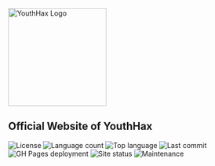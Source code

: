 <img src="https://youthhax.com/images/yh_transp.png" alt="YouthHax Logo" width="200"/>

## Official Website of YouthHax
![License](https://img.shields.io/github/license/Raymo111/youthhax.github.io)
![Language count](https://img.shields.io/github/languages/count/Raymo111/youthhax.github.io)
![Top language](https://img.shields.io/github/languages/top/Raymo111/youthhax.github.io)
![Last commit](https://img.shields.io/github/last-commit/Raymo111/youthhax.github.io)
![GH Pages deployment](https://img.shields.io/github/deployments/Raymo111/youthhax.github.io/github-pages?label=gh-pages%20deployment&logo=github)
![Site status](https://img.shields.io/website?down_message=offline&label=site%20status&logo=data%3Aimage%2Fpng%3Bbase64%2CiVBORw0KGgoAAAANSUhEUgAAABgAAAAYCAYAAADgdz34AAAABGdBTUEAALGPC%2FxhBQAAACBjSFJNAAB6JgAAgIQAAPoAAACA6AAAdTAAAOpgAAA6mAAAF3CculE8AAAABmJLR0QA%2FwD%2FAP%2BgvaeTAAAAB3RJTUUH5AIQDycUoJvW7gAABKZJREFUSMeNlktsVGUUx3%2Fnu7czd5hOh4GktBS0z8ijjSnIwk03akIwrijBxEeIiYEYd8aEGHdu0IXuBDRRohDdFHcG1iBKgqK0AbQPoC3hUSDzup3Xvd9xMbftdFKJJ7nJl%2Fud8z%2Bv%2Fzn3Cs1yFYB%2BYAx4G%2FhLkA8V3Qfsi7R%2BFuS8oseA54HvDGZU0Ukd1lVwZunQd72P9ol2OZA%2BsK7VtHYBHtCL0K%2FoJiAJbIueJNCO0A%2F0Al7KSW0d9AbXt11rk80Tm5cdCMD2G9tJmIT3oPZgf1Wro7kwt6uq1S1AAQiAdUALkI%2Fs2oAasAi4QCrtpP%2BJS3wGOJt20j%2FUtLZ4e%2BdtZMv4Fp6YJ2zUjW9kw%2BxnJS0ZQWYccapRAAJo9EjkQJvvrFo31LDHM56bcTIfzfXNfdMz3YM7EB%2FAM17rldKV0ZKWjMEc6o33Xsy4GQxGldU1bRZBsFjJBlmmK9O7y1o%2BXdLSwZH5kbGOWEdOuEpf0iS3VrX6PXCnO9a9NyAoPqo9MnETT6WcVIsga3pRVAphoVYJKwUVtYrGFu3iT444wzGJvbloF%2B%2B4wJhv%2FQSwxTPeZEe8w164eQHTZQ75gX8kG2bjT8vAqq0AJ%2FYk93x7uXjZApVAg85Ag%2BNAyQXeimh5ChCDof2Z9vWPw8eHQ8I91to61xo7YBvOgCOOzlZmz2IpYJCIDEeBKQOMA39HrBBFNe2kXYNJUAHOAD9GoPeBL4DfVjswmETGybRglxsWRJjjroPzgaKdFpuM4lwpsQdsikATwJ%2FAJDAKhA08WrFYknUG844g99yQ8FWgFYit0UV4GbgFfA6kgE%2BAJ8AJ4DDwbAOwLFvFLXYEKBpgb6SabYpnKX%2FYD2SAF4EXgHvAhajSjZOx4iYbYe51%2BT%2FiRSX6HfgYmGsqJiAirDUyLnCe%2Bm5ZD%2F8xVUtvU8BW6gtisgEckYbcNcI6CfgGOAf8AlSfmoUFhoH3gVfWLGZjiaoR5jkX%2BBTYQX0epEmxHk8L8BLQE5l2Aa9FfYmyE5VGWx%2F4GrjuAkPUB60FUEEkZ3OBxZaW1ePAu9E5jMLZsZJZKGEpG2ZrOMsBusBzgOMCp6M2tgFqsTxcfJh1Ys5XrriOwSRono8GCQkrKCf7Y%2F3Z%2Bdq8E923AceAsvAHfSkn1SPI8bKW73XHu%2FdZtcWF2oJJu%2Bn0BmdDbAVZNSBodCC5MFfzAz%2BnojbQIOZbfyzlpLahHMmH%2BdtuV6xr2jNeNh%2Fmp%2FzAH7pVuTWcdJK%2F5mxOc%2BVcfjaYXc2s5uY6CAbJOBm3opVdRsyQJ950m9s2nnbTD92iLTK%2Fc%2F5xx0THWMIkdpW0dCYX5K4BVQzSMN9rfXCW77JhtsWIGYpLPKno2bItL5S1XFcauD6AI866Ylh8vaSlg%2FkwP1jTWgdQpL64EhEJCg0TUQNKUUNbU05qxhNvTtGxmMROWax%2Ff%2FD%2BShSDNwZBMJ1uZ%2Bsl%2F9Ju3%2FongKMI4yhHgBHq4w9wUpCLKvolyhBwLOWk3ut0O68VwsJjI8beHby7TCcAJrZPANiJqxN56sugDMygTAnyQFEfuNnA84coU9S3QNkP%2FdnJcHKh%2BbflX0S29mON6a7nAAAAJXRFWHRkYXRlOmNyZWF0ZQAyMDIwLTAyLTE2VDE1OjM5OjIwLTA1OjAw6mrJWAAAACV0RVh0ZGF0ZTptb2RpZnkAMjAyMC0wMi0xNlQxNTozOToyMC0wNTowMJs3ceQAAAAASUVORK5CYII%3D&up_color=00cf00&up_message=online&url=https%3A%2F%2Fyouthhax.com)
![Maintenance](https://img.shields.io/maintenance/yes/2020)
